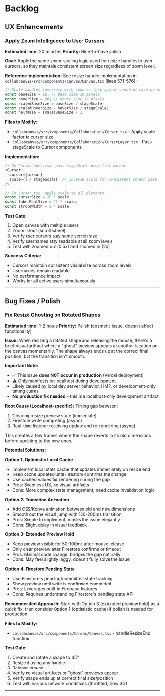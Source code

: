 # Backlog

## UX Enhancements

### Apply Zoom Intelligence to User Cursors
**Estimated time:** 20 minutes
**Priority:** Nice-to-have polish

**Goal:**
Apply the same zoom-scaling logic used for resize handles to user cursors, so they maintain consistent screen size regardless of zoom level.

**Reference Implementation:**
See resize handle implementation in `collabcanvas/src/components/Canvas/Canvas.tsx` (lines 571-576):
```typescript
// Scale handles inversely with zoom so they appear constant size on screen
const baseSize = 16; // Base size in pixels
const hoverSize = 20; // Hover size in pixels
const scaledBaseSize = baseSize / stageScale;
const scaledHoverSize = hoverSize / stageScale;
const halfBase = scaledBaseSize / 2;
```

**Files to Modify:**
- `collabcanvas/src/components/Collaboration/Cursor.tsx` - Apply scale factor to cursor size
- `collabcanvas/src/components/Collaboration/CursorLayer.tsx` - Pass stageScale to Cursor components

**Implementation:**
```typescript
// In CursorLayer.tsx, pass stageScale prop from parent
<Cursor 
  cursor={cursor} 
  scale={1 / stageScale}  // Inverse scale for consistent screen size
/>

// In Cursor.tsx, apply scale to all elements
const cursorSize = 20 * scale;
const labelFontSize = 12 * scale;
const strokeWidth = 2 * scale;
```

**Test Gate:**
1. Open canvas with multiple users
2. Zoom in/out (scroll wheel)
3. Verify user cursors stay same screen size
4. Verify usernames stay readable at all zoom levels
5. Test with zoomed out (0.5x) and zoomed in (2x)

**Success Criteria:**
- Cursors maintain consistent visual size across zoom levels
- Usernames remain readable
- No performance impact
- Works for all active users simultaneously

---

## Bug Fixes / Polish

### Fix Resize Ghosting on Rotated Shapes
**Estimated time:** 1-2 hours
**Priority:** Polish (cosmetic issue, doesn't affect functionality)

**Issue:**
When resizing a rotated shape and releasing the mouse, there's a brief visual artifact where a "ghost" preview appears at another location on the canvas momentarily. The shape always ends up at the correct final position, but the transition isn't smooth.

**Important Note:**
- ✅ This issue **does NOT occur in production** (Vercel deployment)
- ⚠️ Only manifests on localhost during development
- Likely caused by local dev server behavior, HMR, or development-only timing quirks
- **No production fix needed** - this is a localhost-only development artifact

**Root Cause (Localhost-specific):**
Timing gap between:
1. Clearing resize preview state (immediate)
2. Firestore write completing (async)
3. Real-time listener receiving update and re-rendering (async)

This creates a few frames where the shape reverts to its old dimensions before updating to the new ones.

**Potential Solutions:**

**Option 1: Optimistic Local Cache**
- Implement local state cache that updates immediately on resize end
- Keep cache updated until Firestore confirms the change
- Use cached values for rendering during the gap
- Pros: Seamless UX, no visual artifacts
- Cons: More complex state management, need cache invalidation logic

**Option 2: Transition Animation**
- Add CSS/Konva animation between old and new dimensions
- Smooth out the visual jump with 100-200ms transition
- Pros: Simple to implement, masks the issue elegantly
- Cons: Slight delay in visual feedback

**Option 3: Extended Preview Hold**
- Keep preview visible for 50-100ms after mouse release
- Only clear preview after Firestore confirms or timeout
- Pros: Minimal code change, bridges the gap naturally
- Cons: May feel slightly laggy, doesn't fully solve the issue

**Option 4: Firestore Pending State**
- Use Firestore's pending/committed state tracking
- Show preview until write is confirmed committed
- Pros: Leverages built-in Firebase features
- Cons: Requires understanding Firestore's pending state API

**Recommended Approach:**
Start with Option 3 (extended preview hold) as a quick fix, then consider Option 1 (optimistic cache) if polish is needed for production.

**Files to Modify:**
- `collabcanvas/src/components/Canvas/Canvas.tsx` - handleResizeEnd function

**Test Gate:**
1. Create and rotate a shape to 45°
2. Resize it using any handle
3. Release mouse
4. Verify no visual artifacts or "ghost" previews appear
5. Verify shape ends up at correct final size/position
6. Test with various network conditions (throttled, slow 3G)

---

